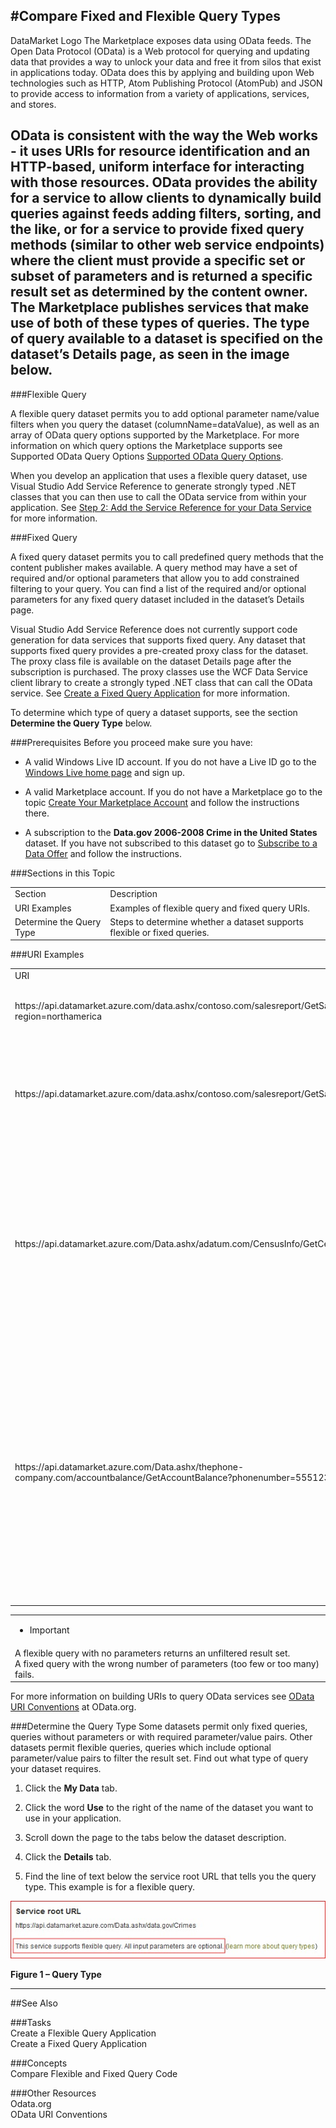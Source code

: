  
<properties 
   pageTitle="Compare Fixed and Flexible Query Types" 
   description="How to Compare Fixed and Flexible Query Types" 
   services="cloud-services" 
   documentationCenter="" 
   authors="kevinscharpenberg" 
   manager="manager-alias" 
   editor=""/>

<tags
   ms.service="marketplace"
   ms.devlang="na"
   ms.topic="article"
   ms.tgt_pltfrm="na"
   ms.workload="data-services" 
   ms.date="02/13/2015"
   ms.author="kevsch"/>
 
#Compare Fixed and Flexible Query Types 
 -----------

DataMarket Logo The Marketplace exposes data using OData feeds. The Open Data Protocol (OData) is a Web protocol for querying and updating data that provides a way to unlock your data and free it from silos that exist in applications today. OData does this by applying and building upon Web technologies such as HTTP, Atom Publishing Protocol (AtomPub) and JSON to provide access to information from a variety of applications, services, and stores.  

OData is consistent with the way the Web works - it uses URIs for resource identification and an HTTP-based, uniform interface for interacting with those resources. OData provides the ability for a service to allow clients to dynamically build queries against feeds adding filters, sorting, and the like, or for a service to provide fixed query methods (similar to other web service endpoints) where the client must provide a specific set or subset of parameters and is returned a specific result set as determined by the content owner. The Marketplace publishes services that make use of both of these types of queries. The type of query available to a dataset is specified on the dataset’s **Details** page, as seen in the image below. 
 -----------

###Flexible Query

A flexible query dataset permits you to add optional parameter name/value filters when you query the dataset (columnName=dataValue), as well as an array of OData query options supported by the Marketplace. For more information on which query options the Marketplace supports see Supported OData Query Options [Supported OData Query Options](./marketplace-data-market-supported-odata-query-options.md).


When you develop an application that uses a flexible query dataset, use Visual Studio Add Service Reference to generate strongly typed .NET classes that you can then use to call the OData service from within your application. See [Step 2: Add the Service Reference for your Data Service](./marketplace-data-market-create-a-flexible-query-application.md) for more information.

###Fixed Query

A fixed query dataset permits you to call predefined query methods that the content publisher makes available. A query method may have a set of required and/or optional parameters that allow you to add constrained filtering to your query. You can find a list of the required and/or optional parameters for any fixed query dataset included in the dataset’s Details page.

Visual Studio Add Service Reference does not currently support code generation for data services that supports fixed query. Any dataset that supports fixed query provides a pre-created proxy class for the dataset. The proxy class file is available on the dataset Details page after the subscription is purchased. The proxy classes use the WCF Data Service client library to create a strongly typed .NET class that can call the OData service. See [Create a Fixed Query Application](./marketplace-data-market-create-a-fixed-query-application.md)  for more information.

To determine which type of query a dataset supports, see the section **Determine the Query Type** below.

###Prerequisites
Before you proceed make sure you have:

* A valid Windows Live ID account. If you do not have a Live ID go to the [Windows Live home page](http://go.microsoft.com/fwlink/?linkid=202643) and sign up.


* A valid Marketplace account. If you do not have a Marketplace go to the topic [Create Your Marketplace Account](./marketplace-data-market-create-your-marketplace-account.md) and follow the instructions there.


* A subscription to the **Data.gov 2006-2008 Crime in the United States** dataset. If you have not subscribed to this dataset go to [Subscribe to a Data Offer](./marketplace-data-market-Subscribe-to-a-Data-Offer.md) and follow the instructions.



###Sections in this Topic

<table>
  <tr>
<td>Section </td><td>Description</td>
</tr>

<td> URI Examples</td>
<td>Examples of flexible query and fixed query URIs.</td>
</tr>

<td>Determine the Query Type</td>
<td>Steps to determine whether a dataset supports flexible or fixed queries.</td>
</tr>

</table>
 

 
 
###URI Examples

<table>
  <tr>
<td>URI</td><td>URI Description</td>
</tr>

<td> https://api.datamarket.azure.com/data.ashx/contoso.com/salesreport/GetSalesReport?region=northamerica </td>
<td>Flexible query to access the Contoso, Ltd. Sales Report data for North America.</td>
</tr>

<td>https://api.datamarket.azure.com/data.ashx/contoso.com/salesreport/GetSalesReport
 </td>
<td>Flexible query to access the Contoso, Ltd. Sales Report data. 
Since no parameters are specified, the result set is unfiltered and the query returns all Sales Reports in the system.</td>
</tr>

  <tr>
<td>https://api.datamarket.azure.com/Data.ashx/adatum.com/CensusInfo/GetCensusData </td>

<td>Fixed query with no required parameters to access the latest census data from the A. Datum, Inc. service. </br></br>

The call to GetCensusData is the data access method in the downloaded C# service class provided by the Marketplace.
</td>
</tr>

  <tr>
<td>https://api.datamarket.azure.com/Data.ashx/thephone-company.com/accountbalance/GetAccountBalance?phonenumber=5551234567</td>

<td> Fixed query with one required parameter to access a specific account balance data from The Phone Company’s Marketplace service. </br>
If the required parameter name/value pair is not supplied the query fails. </br></br>

The call to GetAccountBalance is the data access method in the downloaded C# service class provided by the Marketplace.
 </td>
</tr>
</table>
 
 
<table>
  <tr>
<td>

- Important</td>
</tr>

<td>A flexible query with no parameters returns an unfiltered result set. </br>
A fixed query with the wrong number of parameters (too few or too many) fails. 
</td>
</tr>
</table>



For more information on building URIs to query OData services see [OData URI Conventions](http://www.odata.org/developers/protocols/uri-conventions) at OData.org.

###Determine the Query Type
Some datasets permit only fixed queries, queries without parameters or with required parameter/value pairs. Other datasets permit flexible queries, queries which include optional parameter/value pairs to filter the result set. Find out what type of query your dataset requires.

1.  Click the **My Data** tab.

2.  Click the word **Use** to the right of the name of the dataset you want to use in your application.

3.  Scroll down the page to the tabs below the dataset description.

4.  Click the **Details** tab.

5.  Find the line of text below the service root URL that tells you the query type. This example is for a flexible query.

![alt text](./marketplace-data-market-compare-fixed-and-flexible-query-types/servicerooturl.jpg)

**Figure 1 – Query Type**


 -----------
##See Also

###Tasks<br />
Create a Flexible Query Application<br />
Create a Fixed Query Application

###Concepts<br />
Compare Flexible and Fixed Query Code

###Other Resources<br />
Odata.org<br />
OData URI Conventions
